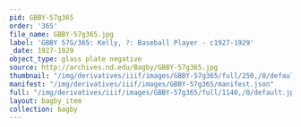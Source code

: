 ```yaml
---
pid: GBBY-57g365
order: '365'
file_name: GBBY-57g365.jpg
label: 'GBBY 57G/365: Kelly, ?: Baseball Player - c1927-1929'
_date: 1927-1929
object_type: glass plate negative
source: http://archives.nd.edu/Bagby/GBBY-57g365.jpg
thumbnail: "/img/derivatives/iiif/images/GBBY-57g365/full/250,/0/default.jpg"
manifest: "/img/derivatives/iiif/images/GBBY-57g365/manifest.json"
full: "/img/derivatives/iiif/images/GBBY-57g365/full/1140,/0/default.jpg"
layout: bagby_item
collection: bagby
---
```

